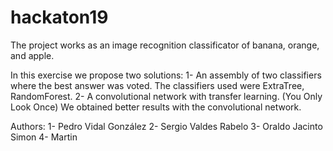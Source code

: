 # hackaton19
The project works as an image recognition classificator of banana, orange, and apple.

In this exercise we propose two solutions:
1- An assembly of two classifiers where the best answer was voted. The classifiers used were ExtraTree, RandomForest.
2- A convolutional network with transfer learning. (You Only Look Once)
We obtained better results with the convolutional network. 

Authors:
1- Pedro Vidal González
2- Sergio Valdes Rabelo
3- Oraldo Jacinto Simon 
4- Martin 
